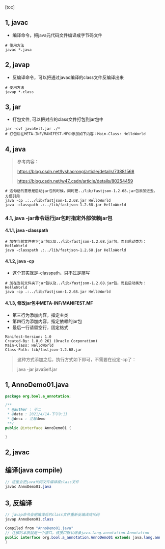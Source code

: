 [toc]

<extoc><extoc>





## 1, javac

* 编译命令，把java元代码文件编译成字节码文件

```shell
# 使用方法
javac *.java
```



## 2, javap

* 反编译命令，可以把通过javac编译的class文件反编译出来

```shell
# 使用方法
javap *.class
```





## 3, jar

* 打包文件, 可以把对应的class文件打包到jar包中

```shell
jar -cvf javaSelf.jar ./*
# 打包后在META-INF/MANIFEST.MF中添加如下内容：Main-Class: HelloWorld
```



## 4, java

> 参考内容：
>
> https://blog.csdn.net/lvshaorong/article/details/73881568
>
> https://blog.csdn.net/w47_csdn/article/details/80254459



```shell
# 这句话的意思是启动jar包的时候，同时把../lib/fastjson-1.2.68.jar包添加进去。方便引用
java -cp .:../lib/fastjson-1.2.68.jar HelloWorld
java -classpath .:../lib/fastjson-1.2.68.jar HelloWorld
```

### 4.1, java -jar命令运行jar包时指定外部依赖jar包

#### 4.1.1, java -classpath

```shell
# 加在当前文件夹下jar包以及../lib/fastjson-1.2.68.jar包，而且启动类为：HelloWorld
java -classpath .:../lib/fastjson-1.2.68.jar HelloWorld
```

#### 4.1.2, java -cp

* 这个其实就是-classpath，只不过是简写

```shell
# 加在当前文件夹下jar包以及../lib/fastjson-1.2.68.jar包，而且启动类为：HelloWorld
java -cp .:../lib/fastjson-1.2.68.jar HelloWorld
```

#### 4.1.3, 修改jar包中META-INF/MANIFEST.MF

* 第三行为添加内容，指定主类
* 第四行为添加内容，指定依赖的jar包
* 最后一行请留空行，固定格式

```shell
Manifest-Version: 1.0
Created-By: 1.8.0_261 (Oracle Corporation)
Main-Class: HelloWorld
Class-Path: lib/fastjson-1.2.68.jar
```

> 这种方式添加之后，执行方式如下即可，不需要在设定-cp了：
>
> java -jar javaSelf.jar















## 1, AnnoDemo01.java

```java
package org.bool.a_annotation;

/**
 * @author : 不二
 * @date : 2021/4/14-下午9:13
 * @desc : 注解demo
 **/
public @interface AnnoDemo01 {

}
```



## 2, javac

## 编译(java compile)

```java
// 这里会把java代码文件编译成class文件
javac AnnoDemo01.java
```

 

## 3, 反编译

```java
// javap命令会把编译后的class文件重新反编译成代码
javap AnnoDemo01.class
```



```java
Compiled from "AnnoDemo01.java"
// 注解的本质就是一个接口，该接口默认继承java.lang.annotation.Annotation
public interface org.bool.a_annotation.AnnoDemo01 extends java.lang.annotation.Annotation {
}
```



